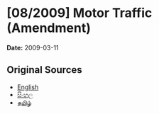 # [08/2009] Motor Traffic (Amendment)

**Date:** 2009-03-11

## Original Sources

- [English](https://documents.gov.lk/view/acts/2009/3/08-2009_E.pdf)
- [සිංහල](https://documents.gov.lk/view/acts/2009/3/08-2009_S.pdf)
- [தமிழ்](https://documents.gov.lk/view/acts/2009/3/08-2009_T.pdf)
